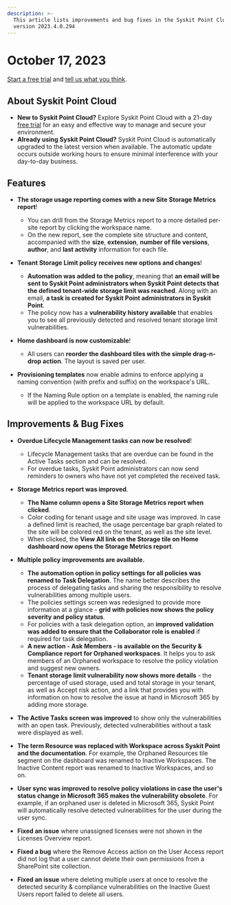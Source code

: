 ```yaml
---
description: >-
  This article lists improvements and bug fixes in the Syskit Point Cloud
  version 2023.4.0.294
---
```


# October 17, 2023

[Start a free trial](https://www.syskit.com/products/point/free-trial/) and [tell us what you think](https://www.syskit.com/company/contact-us/).

## About Syskit Point Cloud

* **New to Syskit Point Cloud?** Explore Syskit Point Cloud with a 21-day [free trial](https://www.syskit.com/products/point/free-trial/) for an easy and effective way to manage and secure your environment.
* **Already using Syskit Point Cloud?** Syskit Point Cloud is automatically upgraded to the latest version when available. The automatic update occurs outside working hours to ensure minimal interference with your day-to-day business.

## Features

* **The storage usage reporting comes with a new Site Storage Metrics report**!
  * You can drill from the Storage Metrics report to a more detailed per-site report by clicking the workspace name. 
  * On the new report, see the complete site structure and content, accompanied with the **size**, **extension**, **number of file versions**, **author**, and **last activity** information for each file.

* **Tenant Storage Limit policy receives new options and changes**!
  * **Automation was added to the policy**, meaning that **an email will be sent to Syskit Point administrators when Syskit Point detects that the defined tenant-wide storage limit was reached**. Along with an email, **a task is created for Syskit Point administrators in Syskit Point**. 
  * The policy now has a **vulnerability history available** that enables you to see all previously detected and resolved tenant storage limit vulnerabilities. 

* **Home dashboard is now customizable**! 
  * All users can **reorder the dashboard tiles with the simple drag-n-drop action**. The layout is saved per user.

* **Provisioning templates** now enable admins to enforce applying a naming convention (with prefix and suffix) on the workspace's URL. 
  * If the Naming Rule option on a template is enabled, the naming rule will be applied to the workspace URL by default. 

## Improvements & Bug Fixes

* **Overdue Lifecycle Management tasks can now be resolved**!
  * Lifecycle Management tasks that are overdue can be found in the Active Tasks section and can be resolved.
  * For overdue tasks, Syskit Point administrators can now send reminders to owners who have not yet completed the received task.

* **Storage Metrics report was improved**.
  * **The Name column opens a Site Storage Metrics report when clicked**.
  * Color coding for tenant usage and site usage was improved. In case a defined limit is reached, the usage percentage bar graph related to the site will be colored red on the tenant, as well as the site level.
  * When clicked, the **View All link on the Storage tile on Home dashboard now opens the Storage Metrics report**. 

* **Multiple policy improvements are available.**
  * **The automation option in policy settings for all policies was renamed to Task Delegation**. The name better describes the process of delegating tasks and sharing the responsibility to resolve vulnerabilities among multiple users.
  * The policies settings screen was redesigned to provide more information at a glance - **grid with policies now shows the policy severity and policy status**.
  * For policies with a task delegation option, an **improved validation was added to ensure that the Collaborator role is enabled** if required for task delegation.
  * **A new action - Ask Members - is available on the Security & Compliance report for Orphaned workspaces**. It helps you to ask members of an Orphaned workspace to resolve the policy violation and suggest new owners. 
  * **Tenant storage limit vulnerability now shows more details** - the percentage of used storage, used and total storage in your tenant, as well as Accept risk action, and a link that provides you with information on how to resolve the issue at hand in Microsoft 365 by adding more storage.

* **The Active Tasks screen was improved** to show only the vulnerabilities with an open task. Previously, detected vulnerabilities without a task were displayed as well. 

* **The term Resource was replaced with Workspace across Syskit Point and the documentation**. For example, the Orphaned Resources tile segment on the dashboard was renamed to Inactive Workspaces. The Inactive Content report was renamed to Inactive Workspaces, and so on.

* **User sync was improved to resolve policy violations in case the user's status change in Microsoft 365 makes the vulnerability obsolete**. For example, if an orphaned user is deleted in Microsoft 365, Syskit Point will automatically resolve detected vulnerabilities for the user during the user sync.

* **Fixed an issue** where unassigned licenses were not shown in the Licenses Overview report. 

* **Fixed a bug** where the Remove Access action on the User Access report did not log that a user cannot delete their own permissions from a SharePoint site collection. 

* **Fixed an issue** where deleting multiple users at once to resolve the detected security & compliance vulnerabilities on the Inactive Guest Users report failed to delete all users.

   




